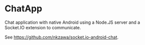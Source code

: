 # ChatApp
Chat application with native Android using a Node.JS server and a Socket.IO extension to communicate. 

See https://github.com/nkzawa/socket.io-android-chat.
